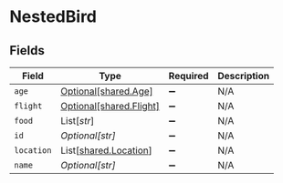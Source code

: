 # NestedBird


## Fields

| Field                                                    | Type                                                     | Required                                                 | Description                                              |
| -------------------------------------------------------- | -------------------------------------------------------- | -------------------------------------------------------- | -------------------------------------------------------- |
| `age`                                                    | [Optional[shared.Age]](../../models/shared/age.md)       | :heavy_minus_sign:                                       | N/A                                                      |
| `flight`                                                 | [Optional[shared.Flight]](../../models/shared/flight.md) | :heavy_minus_sign:                                       | N/A                                                      |
| `food`                                                   | List[*str*]                                              | :heavy_minus_sign:                                       | N/A                                                      |
| `id`                                                     | *Optional[str]*                                          | :heavy_minus_sign:                                       | N/A                                                      |
| `location`                                               | List[[shared.Location](../../models/shared/location.md)] | :heavy_minus_sign:                                       | N/A                                                      |
| `name`                                                   | *Optional[str]*                                          | :heavy_minus_sign:                                       | N/A                                                      |